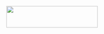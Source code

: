 <p align="left"><a href="https://heroku.com/deploy?template=https://github.com/deepaiims/caatttsfirrepiies"> <img src="https://img.shields.io/badge/Deploy%20To%20Heroku-violet?style=for-the-badge&logo=heroku" width="240" height="58.45"/></a></p>
